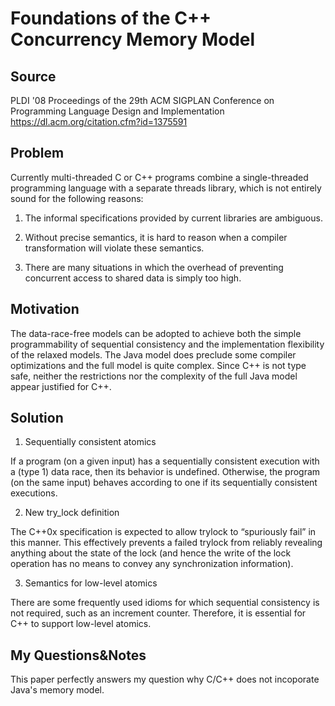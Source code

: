 # Foundations of the C++ Concurrency Memory Model

## Source

PLDI '08 Proceedings of the 29th ACM SIGPLAN Conference on Programming Language Design and Implementation 
https://dl.acm.org/citation.cfm?id=1375591

## Problem

Currently multi-threaded C or C++ programs combine a single-threaded programming language with a separate threads library, which is not entirely sound for the following reasons:

1. The informal specifications provided by current libraries are ambiguous.

2. Without precise semantics, it is hard to reason when a compiler transformation will violate these semantics.

3. There are many situations in which the overhead of preventing concurrent access to shared data is simply too high.

## Motivation

The data-race-free models can be adopted to achieve both the simple programmability of sequential consistency and the implementation flexibility of the relaxed models. The Java model does preclude some compiler optimizations and the full model is quite complex. Since C++ is not type safe, neither the restrictions nor the complexity of the full Java model appear justified for C++.

## Solution

1. Sequentially consistent atomics

If a program (on a given input) has a sequentially consistent execution with a (type 1) data race, then its behavior is undefined. Otherwise, the program (on the same input) behaves according to one if its sequentially consistent executions.

2. New try_lock definition

The C++0x specification is expected to allow trylock to “spuriously fail” in this manner. This effectively prevents a failed trylock from reliably revealing anything about the state of the lock (and hence the write of the lock operation has no means to convey any synchronization information).

3. Semantics for low-level atomics

There are some frequently used idioms for which sequential consistency is not required, such as an increment counter. Therefore, it is essential for C++ to support low-level atomics.

## My Questions&Notes

This paper perfectly answers my question why C/C++ does not incoporate Java's memory model.
